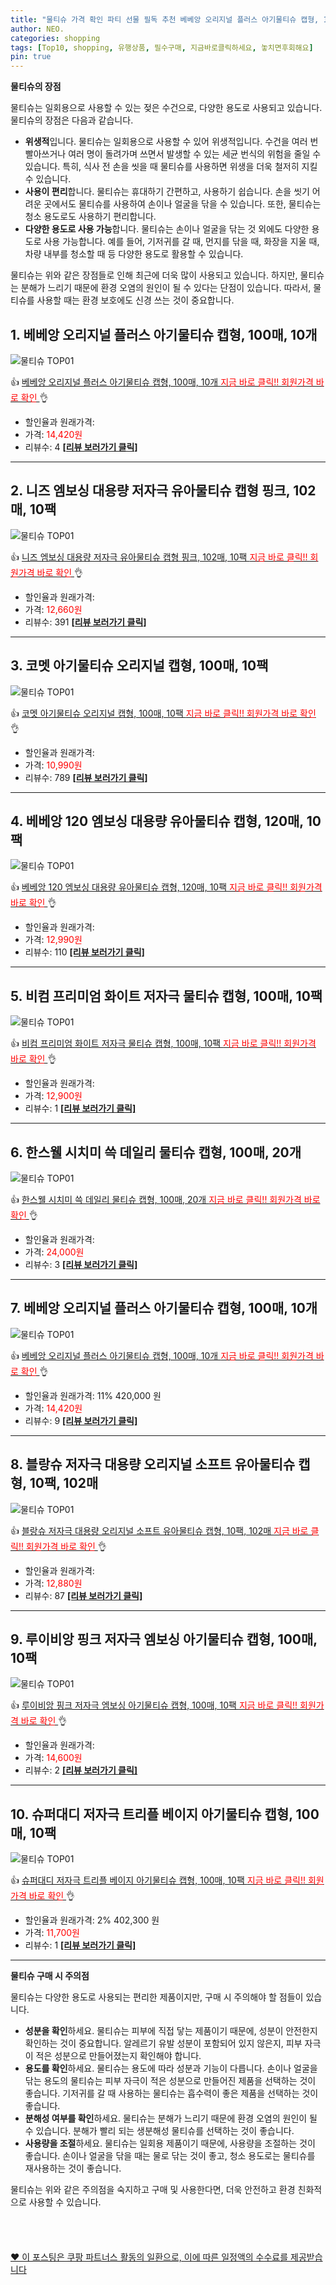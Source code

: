 ```yaml
---
title: "물티슈 가격 확인 파티 선물 필독 추천 베베앙 오리지널 플러스 아기물티슈 캡형, 100매, 10개 비교 장점 구매가이드"
author: NEO.
categories: shopping
tags: [Top10, shopping, 유행상품, 필수구매, 지금바로클릭하세요, 놓치면후회해요]
pin: true
---
```

**물티슈의 장점**

물티슈는 일회용으로 사용할 수 있는 젖은 수건으로, 다양한 용도로 사용되고 있습니다. 물티슈의 장점은 다음과 같습니다.

* **위생적**입니다. 물티슈는 일회용으로 사용할 수 있어 위생적입니다. 수건을 여러 번 빨아쓰거나 여러 명이 돌려가며 쓰면서 발생할 수 있는 세균 번식의 위험을 줄일 수 있습니다. 특히, 식사 전 손을 씻을 때 물티슈를 사용하면 위생을 더욱 철저히 지킬 수 있습니다.
* **사용이 편리**합니다. 물티슈는 휴대하기 간편하고, 사용하기 쉽습니다. 손을 씻기 어려운 곳에서도 물티슈를 사용하여 손이나 얼굴을 닦을 수 있습니다. 또한, 물티슈는 청소 용도로도 사용하기 편리합니다.
* **다양한 용도로 사용 가능**합니다. 물티슈는 손이나 얼굴을 닦는 것 외에도 다양한 용도로 사용 가능합니다. 예를 들어, 기저귀를 갈 때, 먼지를 닦을 때, 화장을 지울 때, 차량 내부를 청소할 때 등 다양한 용도로 활용할 수 있습니다.

물티슈는 위와 같은 장점들로 인해 최근에 더욱 많이 사용되고 있습니다. 하지만, 물티슈는 분해가 느리기 때문에 환경 오염의 원인이 될 수 있다는 단점이 있습니다. 따라서, 물티슈를 사용할 때는 환경 보호에도 신경 쓰는 것이 중요합니다.

   

## 1. 베베앙 오리지널 플러스 아기물티슈 캡형, 100매, 10개

![물티슈 TOP01](https://thumbnail8.coupangcdn.com/thumbnails/remote/230x230ex/image/retail/images/3669929591876186-c1e2cf25-b721-482e-875c-34913cfdaf42.jpg)


👍 [베베앙 오리지널 플러스 아기물티슈 캡형, 100매, 10개 <font color=red> 지금 바로 클릭!! 회원가격 바로 확인 </font> ](https://link.coupang.com/re/AFFSDP?lptag=AF3617701&subid=GithubCoopas&pageKey=227369485&traceid=V0-153&itemId=720332517&vendorItemId=3091339209) 👌 


- 할인율과 원래가격: 
- 가격: <span style='color:red'>14,420원</span>
- 리뷰수: 4  [**[리뷰 보러가기 클릭]**](https://link.coupang.com/re/AFFSDP?lptag=AF3617701&subid=GithubCoopas&pageKey=227369485&traceid=V0-153&itemId=720332517&vendorItemId=3091339209)

---


   

## 2. 니즈 엠보싱 대용량 저자극 유아물티슈 캡형 핑크, 102매, 10팩

![물티슈 TOP01](https://thumbnail10.coupangcdn.com/thumbnails/remote/230x230ex/image/retail/images/2023/11/14/12/8/9f9b88ca-6bcf-45da-abf5-3a0baeab10f9.jpg)


👍 [니즈 엠보싱 대용량 저자극 유아물티슈 캡형 핑크, 102매, 10팩 <font color=red> 지금 바로 클릭!! 회원가격 바로 확인 </font> ](https://link.coupang.com/re/AFFSDP?lptag=AF3617701&subid=GithubCoopas&pageKey=7716240444&traceid=V0-153&itemId=20696479695&vendorItemId=87767897957) 👌 


- 할인율과 원래가격: 
- 가격: <span style='color:red'>12,660원</span>
- 리뷰수: 391  [**[리뷰 보러가기 클릭]**](https://link.coupang.com/re/AFFSDP?lptag=AF3617701&subid=GithubCoopas&pageKey=7716240444&traceid=V0-153&itemId=20696479695&vendorItemId=87767897957)

---


   

## 3. 코멧 아기물티슈 오리지널 캡형, 100매, 10팩

![물티슈 TOP01](https://thumbnail6.coupangcdn.com/thumbnails/remote/230x230ex/image/retail/images/1674530736104201-5147eb54-a476-4c53-b97a-212cc8226b4e.jpg)


👍 [코멧 아기물티슈 오리지널 캡형, 100매, 10팩 <font color=red> 지금 바로 클릭!! 회원가격 바로 확인 </font> ](https://link.coupang.com/re/AFFSDP?lptag=AF3617701&subid=GithubCoopas&pageKey=188227098&traceid=V0-153&itemId=537550763&vendorItemId=4403776090) 👌 


- 할인율과 원래가격: 
- 가격: <span style='color:red'>10,990원</span>
- 리뷰수: 789  [**[리뷰 보러가기 클릭]**](https://link.coupang.com/re/AFFSDP?lptag=AF3617701&subid=GithubCoopas&pageKey=188227098&traceid=V0-153&itemId=537550763&vendorItemId=4403776090)

---


   

## 4. 베베앙 120 엠보싱 대용량 유아물티슈 캡형, 120매, 10팩

![물티슈 TOP01](https://thumbnail6.coupangcdn.com/thumbnails/remote/230x230ex/image/retail/images/4347798805241799-0b286ff8-8224-47c1-8781-df3bf419417f.jpg)


👍 [베베앙 120 엠보싱 대용량 유아물티슈 캡형, 120매, 10팩 <font color=red> 지금 바로 클릭!! 회원가격 바로 확인 </font> ](https://link.coupang.com/re/AFFSDP?lptag=AF3617701&subid=GithubCoopas&pageKey=7099508890&traceid=V0-153&itemId=17717534664&vendorItemId=84095676789) 👌 


- 할인율과 원래가격: 
- 가격: <span style='color:red'>12,990원</span>
- 리뷰수: 110  [**[리뷰 보러가기 클릭]**](https://link.coupang.com/re/AFFSDP?lptag=AF3617701&subid=GithubCoopas&pageKey=7099508890&traceid=V0-153&itemId=17717534664&vendorItemId=84095676789)

---


   

## 5. 비컴 프리미엄 화이트 저자극 물티슈 캡형, 100매, 10팩

![물티슈 TOP01](https://thumbnail6.coupangcdn.com/thumbnails/remote/230x230ex/image/rs_quotation_api/qwilsmzn/5a3d80b91223491c9002c08abaa9ea11.jpg)


👍 [비컴 프리미엄 화이트 저자극 물티슈 캡형, 100매, 10팩 <font color=red> 지금 바로 클릭!! 회원가격 바로 확인 </font> ](https://link.coupang.com/re/AFFSDP?lptag=AF3617701&subid=GithubCoopas&pageKey=7473987129&traceid=V0-153&itemId=19507797580&vendorItemId=86616738018) 👌 


- 할인율과 원래가격: 
- 가격: <span style='color:red'>12,900원</span>
- 리뷰수: 1  [**[리뷰 보러가기 클릭]**](https://link.coupang.com/re/AFFSDP?lptag=AF3617701&subid=GithubCoopas&pageKey=7473987129&traceid=V0-153&itemId=19507797580&vendorItemId=86616738018)

---


   

## 6. 한스웰 시치미 쓱 데일리 물티슈 캡형, 100매, 20개

![물티슈 TOP01](https://thumbnail10.coupangcdn.com/thumbnails/remote/230x230ex/image/retail/images/4424246735068472-1b9db231-8355-4283-a0c7-28d6bc5e272b.jpg)


👍 [한스웰 시치미 쓱 데일리 물티슈 캡형, 100매, 20개 <font color=red> 지금 바로 클릭!! 회원가격 바로 확인 </font> ](https://link.coupang.com/re/AFFSDP?lptag=AF3617701&subid=GithubCoopas&pageKey=6332511036&traceid=V0-153&itemId=18016969588&vendorItemId=83921553416) 👌 


- 할인율과 원래가격: 
- 가격: <span style='color:red'>24,000원</span>
- 리뷰수: 3  [**[리뷰 보러가기 클릭]**](https://link.coupang.com/re/AFFSDP?lptag=AF3617701&subid=GithubCoopas&pageKey=6332511036&traceid=V0-153&itemId=18016969588&vendorItemId=83921553416)

---


   

## 7. 베베앙 오리지널 플러스 아기물티슈 캡형, 100매, 10개

![물티슈 TOP01](https://thumbnail8.coupangcdn.com/thumbnails/remote/230x230ex/image/retail/images/3669929591876186-c1e2cf25-b721-482e-875c-34913cfdaf42.jpg)


👍 [베베앙 오리지널 플러스 아기물티슈 캡형, 100매, 10개 <font color=red> 지금 바로 클릭!! 회원가격 바로 확인 </font> ](https://link.coupang.com/re/AFFSDP?lptag=AF3617701&subid=GithubCoopas&pageKey=227369485&traceid=V0-153&itemId=720332517&vendorItemId=3091339209) 👌 


- 할인율과 원래가격: 11%  420,000   원
- 가격: <span style='color:red'>14,420원</span>
- 리뷰수: 9  [**[리뷰 보러가기 클릭]**](https://link.coupang.com/re/AFFSDP?lptag=AF3617701&subid=GithubCoopas&pageKey=227369485&traceid=V0-153&itemId=720332517&vendorItemId=3091339209)

---


   

## 8. 블랑슈 저자극 대용량 오리지널 소프트 유아물티슈 캡형, 10팩, 102매

![물티슈 TOP01](https://thumbnail10.coupangcdn.com/thumbnails/remote/230x230ex/image/retail/images/2393024834382014-5ff6a27b-1200-47bf-b8e6-f1af68610e5d.jpg)


👍 [블랑슈 저자극 대용량 오리지널 소프트 유아물티슈 캡형, 10팩, 102매 <font color=red> 지금 바로 클릭!! 회원가격 바로 확인 </font> ](https://link.coupang.com/re/AFFSDP?lptag=AF3617701&subid=GithubCoopas&pageKey=7420648438&traceid=V0-153&itemId=19248537252&vendorItemId=85201539788) 👌 


- 할인율과 원래가격: 
- 가격: <span style='color:red'>12,880원</span>
- 리뷰수: 87  [**[리뷰 보러가기 클릭]**](https://link.coupang.com/re/AFFSDP?lptag=AF3617701&subid=GithubCoopas&pageKey=7420648438&traceid=V0-153&itemId=19248537252&vendorItemId=85201539788)

---


   

## 9. 루이비앙 핑크 저자극 엠보싱 아기물티슈 캡형, 100매, 10팩

![물티슈 TOP01](https://thumbnail10.coupangcdn.com/thumbnails/remote/230x230ex/image/retail/images/506963064485876-7970e774-dfd5-47b0-8d5d-5c591b208945.jpg)


👍 [루이비앙 핑크 저자극 엠보싱 아기물티슈 캡형, 100매, 10팩 <font color=red> 지금 바로 클릭!! 회원가격 바로 확인 </font> ](https://link.coupang.com/re/AFFSDP?lptag=AF3617701&subid=GithubCoopas&pageKey=6516820407&traceid=V0-153&itemId=8337432957&vendorItemId=70917477592) 👌 


- 할인율과 원래가격: 
- 가격: <span style='color:red'>14,600원</span>
- 리뷰수: 2  [**[리뷰 보러가기 클릭]**](https://link.coupang.com/re/AFFSDP?lptag=AF3617701&subid=GithubCoopas&pageKey=6516820407&traceid=V0-153&itemId=8337432957&vendorItemId=70917477592)

---


   

## 10. 슈퍼대디 저자극 트리플 베이지 아기물티슈 캡형, 100매, 10팩

![물티슈 TOP01](https://thumbnail7.coupangcdn.com/thumbnails/remote/230x230ex/image/retail/images/2022/10/18/10/6/007395b3-191f-4b28-b141-6de662498769.jpg)


👍 [슈퍼대디 저자극 트리플 베이지 아기물티슈 캡형, 100매, 10팩 <font color=red> 지금 바로 클릭!! 회원가격 바로 확인 </font> ](https://link.coupang.com/re/AFFSDP?lptag=AF3617701&subid=GithubCoopas&pageKey=6850211250&traceid=V0-153&itemId=16316596080&vendorItemId=83508751133) 👌 


- 할인율과 원래가격: 2%  402,300   원
- 가격: <span style='color:red'>11,700원</span>
- 리뷰수: 1  [**[리뷰 보러가기 클릭]**](https://link.coupang.com/re/AFFSDP?lptag=AF3617701&subid=GithubCoopas&pageKey=6850211250&traceid=V0-153&itemId=16316596080&vendorItemId=83508751133)

---
**물티슈 구매 시 주의점**

물티슈는 다양한 용도로 사용되는 편리한 제품이지만, 구매 시 주의해야 할 점들이 있습니다.

* **성분을 확인**하세요. 물티슈는 피부에 직접 닿는 제품이기 때문에, 성분이 안전한지 확인하는 것이 중요합니다. 알레르기 유발 성분이 포함되어 있지 않은지, 피부 자극이 적은 성분으로 만들어졌는지 확인해야 합니다.
* **용도를 확인**하세요. 물티슈는 용도에 따라 성분과 기능이 다릅니다. 손이나 얼굴을 닦는 용도의 물티슈는 피부 자극이 적은 성분으로 만들어진 제품을 선택하는 것이 좋습니다. 기저귀를 갈 때 사용하는 물티슈는 흡수력이 좋은 제품을 선택하는 것이 좋습니다.
* **분해성 여부를 확인**하세요. 물티슈는 분해가 느리기 때문에 환경 오염의 원인이 될 수 있습니다. 분해가 빨리 되는 생분해성 물티슈를 선택하는 것이 좋습니다.
* **사용량을 조절**하세요. 물티슈는 일회용 제품이기 때문에, 사용량을 조절하는 것이 좋습니다. 손이나 얼굴을 닦을 때는 물로 닦는 것이 좋고, 청소 용도로는 물티슈를 재사용하는 것이 좋습니다.

물티슈는 위와 같은 주의점을 숙지하고 구매 및 사용한다면, 더욱 안전하고 환경 친화적으로 사용할 수 있습니다.<br><br><br><br><br> [ ❤  이 포스팅은 쿠팡 파트너스 활동의 일환으로, 이에 따른 일정액의 수수료를 제공받습니다](https://link.coupang.com/a/bcEFyh)